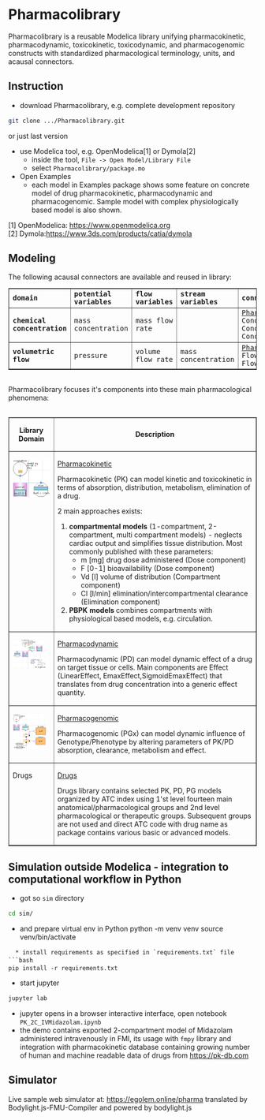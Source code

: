 # Pharmacolibrary

Pharmacolibrary is a reusable Modelica library unifying pharmacokinetic, pharmacodynamic, toxicokinetic, toxicodynamic, and pharmacogenomic constructs with standardized pharmacological terminology, units, and acausal connectors.

## Instruction

  * download Pharmacolibrary, e.g. complete development repository
```bash
git clone .../Pharmacolibrary.git
```
  or just last version
  * use Modelica tool, e.g. OpenModelica[1] or Dymola[2] 
    * inside the tool, `File -> Open Model/Library File`
    * select `Pharmacolibrary/package.mo`
  * Open Examples 
    * each model in Examples package shows some feature on concrete model of drug pharmacokinetic, pharmacodynamic and pharmacogenomic. Sample model with complex physiologically based model is also shown.

[1] OpenModelica: https://www.openmodelica.org<br/>
[2] Dymola:https://www.3ds.com/products/catia/dymola

## Modeling
The following acausal connectors are available and reused in library:
<div>
<table border="1" cellspacing="0" cellpadding="1" style="font-family: 'DejaVu Sans Mono';">
<tbody><tr><td><strong>domain</strong></td>
<td><strong>potential<br>variables</strong></td>
<td><strong>flow<br>variables</strong></td>
<td><strong>stream<br>variables</strong></td>
<td><strong>connector definition</strong></td>
<td><strong>icons</strong></td></tr>
<tr><td><strong>chemical<br>concentration</strong></td>
<td>mass concentration</td><td>mass flow rate</td>
<td></td>
<td><a href="Pharmacolibrary/Interfaces">Pharmacolibrary.Interfaces</a>&nbsp;<br>ConcentrationPort, ConcentrationPort_a, ConcentrationPort_b</td>
<td><img src="Pharmacolibrary/Resources/Icons/ConcentrationPorts.png"></td></tr>
<tr><td><strong>volumetric<br>flow</strong></td>
<td>pressure</td><td>volume flow rate</td>
<td>mass concentration</td>
<td><a href="Pharmacolibrary/Interfaces">Pharmacolibrary.Interfaces</a>&nbsp;<br>FlowPort, FlowPort_a, FlowPort_b</td>
<td><img src="Pharmacolibrary/Resources/Icons/FlowPorts.png"></td></tr>
</tbody></table></div><div><br></div><div>Pharmacolibrary focuses it's components into these main pharmacological phenomena:</div><div><br></div><table cellspacing="0" cellpadding="2" border="1"><tbody><tr>
<td><p align="center"><b>Library Domain</b></p></td>
<td><p align="center"><b>Description</b></p></td>
</tr>
<tr>
<td valign="top"><p><img src="Pharmacolibrary/Resources/Icons/PK.png"></p></td>
<td valign="middle"><p><a href="Pharmacolibrary/Pharmacolibrary.Pharmacokinetic">Pharmacokinetic</a></p><p>Pharmacokinetic (PK) can model kinetic and toxicokinetic in terms of absorption, distribution, metabolism, elimination of a drug. </p><p>2 main approaches exists:</p><p></p><ol><li><b>compartmental models</b> (1-compartment, 2-compartment, multi compartment models) - neglects cardiac output and simplifies tissue distribution. Most commonly published with these parameters:
<ul><li>m [mg] drug dose administered (Dose component)</li>
<li>F [0-1] bioavailability (Dose component)</li>
<li>Vd [l] volume of distribution (Compartment component)</li>
<li>Cl [l/min] elimination/intercompartmental clearance (Elimination component)</li>
</ul></li><li><b>PBPK models </b>combines compartments with physiological based models, e.g. circulation.</li></ol></td>
</tr>
<tr>
<td valign="top"><p><img src="Pharmacolibrary/Resources/Icons/PD.png" width="90%"></p></td>
<td valign="middle"><p><a href="Pharmacolibrary/Pharmacolibrary.Pharmacodynamic">Pharmacodynamic</a></p><p>Pharmacodynamic (PD) can model dynamic effect of a drug on target tissue or cells. Main components are Effect (LinearEffect, EmaxEffect,SigmoidEmaxEffect) that translates from drug concentration into a generic effect quantity. </p></td>
</tr>
<tr>
<td valign="top"><p><img src="Pharmacolibrary/Resources/Icons/PGx.png" width="90%"></p></td>
<td valign="middle"><p><a href="Pharmacolibrary/Pharmacolibrary.Pharmacogenomic">Pharmacogenomic</a></p><p>Pharmacogenomic (PGx) can model dynamic influence of Genotype/Phenotype by altering parameters of PK/PD absorption, clearance, metabolism and effect.</p></td>
</tr>
<tr>
<td valign="top"><p>Drugs</p></td>
<td valign="middle"><p><a href="Pharmacolibrary/Pharmacolibrary.Drugs">Drugs</a></p><p>Drugs library contains selected PK, PD, PG models organized by ATC index using 1'st level fourteen main anatomical/pharmacological groups and 2nd level pharmacological or therapeutic groups. Subsequent groups are not used and direct ATC code with drug name as package contains various basic or advanced models.</p></td>
</tr>

</tbody></table>

## Simulation outside Modelica - integration to computational workflow in Python
  * got so `sim` directory 
```bash
cd sim/
```
  * and prepare virtual env in Python
python -m venv venv
source venv/bin/activate
```
  * install requirements as specified in `requirements.txt` file
```bash
pip install -r requirements.txt
```
  * start jupyter
```bash
jupyter lab
```
  * jupyter opens in a browser interactive interface, open notebook `PK_2C_IVMidazolam.ipynb`
  * the demo contains exported 2-compartment model of Midazolam administered intravenously in FMI, its usage with `fmpy` library and integration with pharmacokinetic database containing growing number of human and machine readable data of drugs from https://pk-db.com

## Simulator

Live sample web simulator at: https://egolem.online/pharma translated by Bodylight.js-FMU-Compiler and powered by bodylight.js


